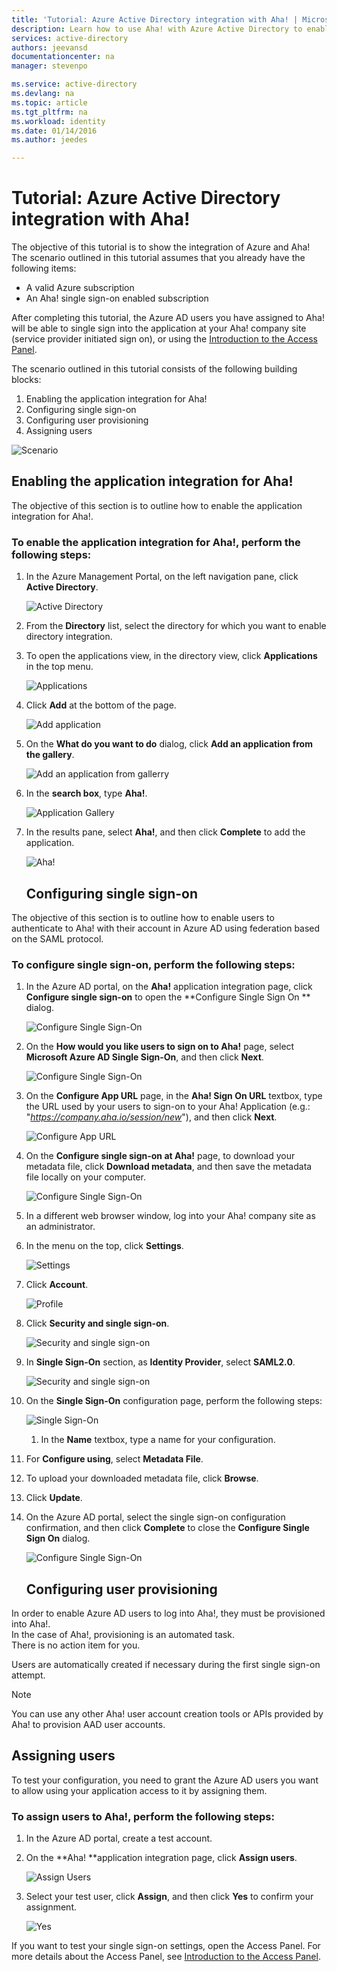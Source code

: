 ```yaml
---
title: 'Tutorial: Azure Active Directory integration with Aha! | Microsoft Azure'
description: Learn how to use Aha! with Azure Active Directory to enable single sign-on, automated provisioning, and more!
services: active-directory
authors: jeevansd
documentationcenter: na
manager: stevenpo

ms.service: active-directory
ms.devlang: na
ms.topic: article
ms.tgt_pltfrm: na
ms.workload: identity
ms.date: 01/14/2016
ms.author: jeedes

---
```

# Tutorial: Azure Active Directory integration with Aha!
The objective of this tutorial is to show the integration of Azure and Aha!  
The scenario outlined in this tutorial assumes that you already have the following items:

* A valid Azure subscription
* An Aha! single sign-on enabled subscription

After completing this tutorial, the Azure AD users you have assigned to Aha! will be able to single sign into the application at your Aha! company site (service provider initiated sign on), or using the [Introduction to the Access Panel](active-directory-saas-access-panel-introduction.md).

The scenario outlined in this tutorial consists of the following building blocks:

1. Enabling the application integration for Aha!
2. Configuring single sign-on
3. Configuring user provisioning
4. Assigning users

![Scenario](./media/active-directory-saas-aha-tutorial/IC798944.png "Scenario")

## Enabling the application integration for Aha!
The objective of this section is to outline how to enable the application integration for Aha!.

### To enable the application integration for Aha!, perform the following steps:
1. In the Azure Management Portal, on the left navigation pane, click **Active Directory**.

   ![Active Directory](./media/active-directory-saas-aha-tutorial/IC700993.png "Active Directory")

2. From the **Directory** list, select the directory for which you want to enable directory integration.

3. To open the applications view, in the directory view, click **Applications** in the top menu.

   ![Applications](./media/active-directory-saas-aha-tutorial/IC700994.png "Applications")

4. Click **Add** at the bottom of the page.

   ![Add application](./media/active-directory-saas-aha-tutorial/IC749321.png "Add application")

5. On the **What do you want to do** dialog, click **Add an application from the gallery**.

   ![Add an application from gallerry](./media/active-directory-saas-aha-tutorial/IC749322.png "Add an application from gallerry")

6. In the **search box**, type **Aha!**.

   ![Application Gallery](./media/active-directory-saas-aha-tutorial/IC798945.png "Application Gallery")

7. In the results pane, select **Aha!**, and then click **Complete** to add the application.

   ![Aha!](./media/active-directory-saas-aha-tutorial/IC802746.png "Aha!")

   ## Configuring single sign-on

The objective of this section is to outline how to enable users to authenticate to Aha! with their account in Azure AD using federation based on the SAML protocol.

### To configure single sign-on, perform the following steps:
1. In the Azure AD portal, on the **Aha!** application integration page, click **Configure single sign-on** to open the **Configure Single Sign On ** dialog.

   ![Configure Single Sign-On](./media/active-directory-saas-aha-tutorial/IC798946.png "Configure Single Sign-On")

2. On the **How would you like users to sign on to Aha!** page, select **Microsoft Azure AD Single Sign-On**, and then click **Next**.

   ![Configure Single Sign-On](./media/active-directory-saas-aha-tutorial/IC798947.png "Configure Single Sign-On")

3. On the **Configure App URL** page, in the **Aha! Sign On URL** textbox, type the URL used by your users to sign-on to your Aha! Application (e.g.: "*https://company.aha.io/session/new*"), and then click **Next**.

   ![Configure App URL](./media/active-directory-saas-aha-tutorial/IC798948.png "Configure App URL")

4. On the **Configure single sign-on at Aha!** page, to download your metadata file, click **Download metadata**, and then save the metadata file locally on your computer.

   ![Configure Single Sign-On](./media/active-directory-saas-aha-tutorial/IC798949.png "Configure Single Sign-On")

5. In a different web browser window, log into your Aha! company site as an administrator.

6. In the menu on the top, click **Settings**.

   ![Settings](./media/active-directory-saas-aha-tutorial/IC798950.png "Settings")

7. Click **Account**.

   ![Profile](./media/active-directory-saas-aha-tutorial/IC798951.png "Profile")

8. Click **Security and single sign-on**.

   ![Security and single sign-on](./media/active-directory-saas-aha-tutorial/IC798952.png "Security and single sign-on")

9. In **Single Sign-On** section, as **Identity Provider**, select **SAML2.0**.

   ![Security and single sign-on](./media/active-directory-saas-aha-tutorial/IC798953.png "Security and single sign-on")

10. On the **Single Sign-On** configuration page, perform the following steps:

    ![Single Sign-On](./media/active-directory-saas-aha-tutorial/IC798954.png "Single Sign-On")

    1. In the **Name** textbox, type a name for your configuration.
2. For **Configure using**, select **Metadata File**.
3. To upload your downloaded metadata file, click **Browse**.
4. Click **Update**.

11. On the Azure AD portal, select the single sign-on configuration confirmation, and then click **Complete** to close the **Configure Single Sign On** dialog.

    ![Configure Single Sign-On](./media/active-directory-saas-aha-tutorial/IC798955.png "Configure Single Sign-On")

    ## Configuring user provisioning

In order to enable Azure AD users to log into Aha!, they must be provisioned into Aha!.  
In the case of Aha!, provisioning is an automated task.  
There is no action item for you.

Users are automatically created if necessary during the first single sign-on attempt.

> [!NOTE]
> You can use any other Aha! user account creation tools or APIs provided by Aha! to provision AAD user accounts.
> 
> 
## Assigning users
To test your configuration, you need to grant the Azure AD users you want to allow using your application access to it by assigning them.

### To assign users to Aha!, perform the following steps:
1. In the Azure AD portal, create a test account.

2. On the **Aha! **application integration page, click **Assign users**.

   ![Assign Users](./media/active-directory-saas-aha-tutorial/IC798956.png "Assign Users")

3. Select your test user, click **Assign**, and then click **Yes** to confirm your assignment.

   ![Yes](./media/active-directory-saas-aha-tutorial/IC767830.png "Yes")


If you want to test your single sign-on settings, open the Access Panel. For more details about the Access Panel, see [Introduction to the Access Panel](active-directory-saas-access-panel-introduction.md).

